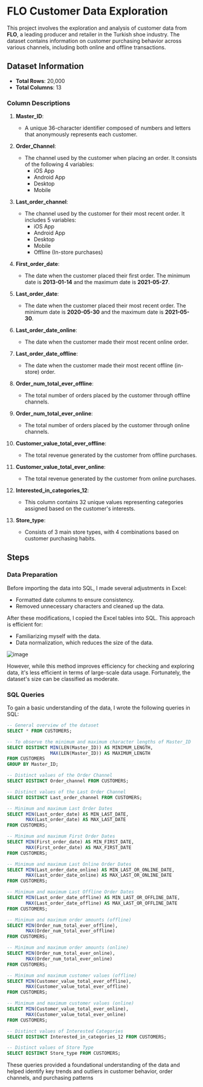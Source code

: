 # FLO Customer Data Exploration

This project involves the exploration and analysis of customer data from **FLO**, a leading producer and retailer in the Turkish shoe industry. The dataset contains information on customer purchasing behavior across various channels, including both online and offline transactions.

## Dataset Information

- **Total Rows**: 20,000
- **Total Columns**: 13

### Column Descriptions

1. **Master_ID**: 
   - A unique 36-character identifier composed of numbers and letters that anonymously represents each customer.

2. **Order_Channel**: 
   - The channel used by the customer when placing an order. It consists of the following 4 variables:
     - iOS App
     - Android App
     - Desktop
     - Mobile

3. **Last_order_channel**: 
   - The channel used by the customer for their most recent order. It includes 5 variables:
     - iOS App
     - Android App
     - Desktop
     - Mobile
     - Offline (In-store purchases)

4. **First_order_date**: 
   - The date when the customer placed their first order. The minimum date is **2013-01-14** and the maximum date is **2021-05-27**.

5. **Last_order_date**: 
   - The date when the customer placed their most recent order. The minimum date is **2020-05-30** and the maximum date is **2021-05-30**.

6. **Last_order_date_online**: 
   - The date when the customer made their most recent online order.

7. **Last_order_date_offline**: 
   - The date when the customer made their most recent offline (in-store) order.

8. **Order_num_total_ever_offline**: 
   - The total number of orders placed by the customer through offline channels.

9. **Order_num_total_ever_online**: 
   - The total number of orders placed by the customer through online channels.

10. **Customer_value_total_ever_offline**: 
    - The total revenue generated by the customer from offline purchases.

11. **Customer_value_total_ever_online**: 
    - The total revenue generated by the customer from online purchases.

12. **Interested_in_categories_12**: 
    - This column contains 32 unique values representing categories assigned based on the customer's interests.

13. **Store_type**: 
    - Consists of 3 main store types, with 4 combinations based on customer purchasing habits.

## Steps

### Data Preparation

Before importing the data into SQL, I made several adjustments in Excel:
- Formatted date columns to ensure consistency.
- Removed unnecessary characters and cleaned up the data.

After these modifications, I copied the Excel tables into SQL. This approach is efficient for:
- Familiarizing myself with the data.
- Data normalization, which reduces the size of the data.
  
![image](https://github.com/user-attachments/assets/78473aa7-d728-414b-9fb6-5bf3ec334217)

However, while this method improves efficiency for checking and exploring data, it's less efficient in terms of large-scale data usage. Fortunately, the dataset's size can be classified as moderate.

### SQL Queries

To gain a basic understanding of the data, I wrote the following queries in SQL:

```sql
-- General overview of the dataset
SELECT * FROM CUSTOMERS;

-- To observe the minimum and maximum character lengths of Master_ID
SELECT DISTINCT MIN(LEN(Master_ID)) AS MINIMUM_LENGTH, 
                MAX(LEN(Master_ID)) AS MAXIMUM_LENGTH 
FROM CUSTOMERS 
GROUP BY Master_ID;

-- Distinct values of the Order Channel
SELECT DISTINCT Order_channel FROM CUSTOMERS;

-- Distinct values of the Last Order Channel
SELECT DISTINCT Last_order_channel FROM CUSTOMERS;

-- Minimum and maximum Last Order Dates
SELECT MIN(Last_order_date) AS MIN_LAST_DATE, 
       MAX(Last_order_date) AS MAX_LAST_DATE 
FROM CUSTOMERS;

-- Minimum and maximum First Order Dates
SELECT MIN(First_order_date) AS MIN_FIRST_DATE, 
       MAX(First_order_date) AS MAX_FIRST_DATE 
FROM CUSTOMERS;

-- Minimum and maximum Last Online Order Dates
SELECT MIN(Last_order_date_online) AS MIN_LAST_OR_ONLINE_DATE, 
       MAX(Last_order_date_online) AS MAX_LAST_OR_ONLINE_DATE 
FROM CUSTOMERS;

-- Minimum and maximum Last Offline Order Dates
SELECT MIN(Last_order_date_offline) AS MIN_LAST_OR_OFFLINE_DATE, 
       MAX(Last_order_date_offline) AS MAX_LAST_OR_OFFLINE_DATE 
FROM CUSTOMERS;

-- Minimum and maximum order amounts (offline)
SELECT MIN(Order_num_total_ever_offline), 
       MAX(Order_num_total_ever_offline) 
FROM CUSTOMERS;

-- Minimum and maximum order amounts (online)
SELECT MIN(Order_num_total_ever_online), 
       MAX(Order_num_total_ever_online) 
FROM CUSTOMERS;

-- Minimum and maximum customer values (offline)
SELECT MIN(Customer_value_total_ever_offline), 
       MAX(Customer_value_total_ever_offline) 
FROM CUSTOMERS;

-- Minimum and maximum customer values (online)
SELECT MIN(Customer_value_total_ever_online), 
       MAX(Customer_value_total_ever_online) 
FROM CUSTOMERS;

-- Distinct values of Interested Categories
SELECT DISTINCT Interested_in_categories_12 FROM CUSTOMERS;

-- Distinct values of Store Type
SELECT DISTINCT Store_type FROM CUSTOMERS;

```
These queries provided a foundational understanding of the data and helped identify key trends and outliers in customer behavior, order channels, and purchasing patterns

